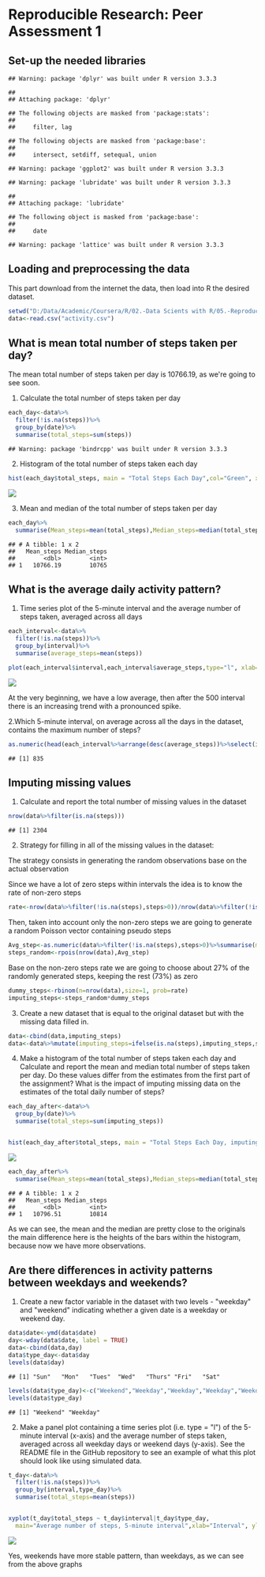 # Reproducible Research: Peer Assessment 1
## Set-up the needed libraries


```
## Warning: package 'dplyr' was built under R version 3.3.3
```

```
## 
## Attaching package: 'dplyr'
```

```
## The following objects are masked from 'package:stats':
## 
##     filter, lag
```

```
## The following objects are masked from 'package:base':
## 
##     intersect, setdiff, setequal, union
```

```
## Warning: package 'ggplot2' was built under R version 3.3.3
```

```
## Warning: package 'lubridate' was built under R version 3.3.3
```

```
## 
## Attaching package: 'lubridate'
```

```
## The following object is masked from 'package:base':
## 
##     date
```

```
## Warning: package 'lattice' was built under R version 3.3.3
```


## Loading and preprocessing the data

This part download from the internet the data, then load into R the desired dataset.


```r
setwd("D:/Data/Academic/Coursera/R/02.-Data Scients with R/05.-Reproducible Research/W2/09.-Course Project 1")
data<-read.csv("activity.csv")
```


## What is mean total number of steps taken per day?

The mean total number of steps taken per day is 10766.19, as we're going to see soon.

1. Calculate the total number of steps taken per day

```r
each_day<-data%>%
  filter(!is.na(steps))%>%
  group_by(date)%>%
  summarise(total_steps=sum(steps))
```

```
## Warning: package 'bindrcpp' was built under R version 3.3.3
```

2. Histogram of the total number of steps taken each day


```r
hist(each_day$total_steps, main = "Total Steps Each Day",col="Green", xlab="Total Number of Steps")
```

![](PA1_template_files/figure-html/Total_Steps-1.png)<!-- -->

3. Mean and median of the total number of steps taken per day


```r
each_day%>%
  summarise(Mean_steps=mean(total_steps),Median_steps=median(total_steps))
```

```
## # A tibble: 1 x 2
##   Mean_steps Median_steps
##        <dbl>        <int>
## 1   10766.19        10765
```


## What is the average daily activity pattern?



1. Time series plot of the 5-minute interval and the average number of steps taken, averaged across all days 


```r
each_interval<-data%>%
  filter(!is.na(steps))%>%
  group_by(interval)%>%
  summarise(average_steps=mean(steps))

plot(each_interval$interval,each_interval$average_steps,type="l", xlab="Interval")
```

![](PA1_template_files/figure-html/Time_series_plot-1.png)<!-- -->

At the very beginning, we have a low average, then after the 500 interval there is an increasing trend with a pronounced spike.

2.Which 5-minute interval, on average across all the days in the dataset, contains the maximum number of steps?


```r
as.numeric(head(each_interval%>%arrange(desc(average_steps))%>%select(interval),1))
```

```
## [1] 835
```


## Imputing missing values

1. Calculate and report the total number of missing values in the dataset


```r
nrow(data%>%filter(is.na(steps)))
```

```
## [1] 2304
```

2. Strategy for filling in all of the missing values in the dataset:

The strategy consists in generating the random observations base on the actual observation

Since we have a lot of zero steps within intervals the idea is to know the rate of non-zero steps

```r
rate<-nrow(data%>%filter(!is.na(steps),steps>0))/nrow(data%>%filter(!is.na(steps)))
```

Then, taken into account only the non-zero steps we are going to generate a random Poisson vector containing pseudo steps

```r
Avg_step<-as.numeric(data%>%filter(!is.na(steps),steps>0)%>%summarise(mean_steps=mean(steps)))
steps_random<-rpois(nrow(data),Avg_step)
```

Base on the non-zero steps rate we are going to choose about 27% of the randomly generated steps, keeping the rest (73%) as zero

```r
dummy_steps<-rbinom(n=nrow(data),size=1, prob=rate)
imputing_steps<-steps_random*dummy_steps
```

3. Create a new dataset that is equal to the original dataset but with the missing data filled in.


```r
data<-cbind(data,imputing_steps)
data<-data%>%mutate(imputing_steps=ifelse(is.na(steps),imputing_steps,steps))
```

4. Make a histogram of the total number of steps taken each day and Calculate and report the mean and median total number of steps taken per day. Do these values differ from the estimates from the first part of the assignment? What is the impact of imputing missing data on the estimates of the total daily number of steps?


```r
each_day_after<-data%>%
  group_by(date)%>%
  summarise(total_steps=sum(imputing_steps))


hist(each_day_after$total_steps, main = "Total Steps Each Day, imputing data",col="Green", xlab="Total Number of Steps")
```

![](PA1_template_files/figure-html/Imputing_data_his-1.png)<!-- -->



```r
each_day_after%>%
  summarise(Mean_steps=mean(total_steps),Median_steps=median(total_steps))
```

```
## # A tibble: 1 x 2
##   Mean_steps Median_steps
##        <dbl>        <int>
## 1   10796.51        10814
```

As we can see, the mean and the median are pretty close to the originals the main difference here is the heights of the bars within the histogram, because now we have more observations.

## Are there differences in activity patterns between weekdays and weekends?

1. Create a new factor variable in the dataset with two levels - "weekday" and "weekend" indicating whether a given date is a weekday or weekend day.


```r
data$date<-ymd(data$date)
day<-wday(data$date, label = TRUE)
data<-cbind(data,day)
data$type_day<-data$day
levels(data$day)
```

```
## [1] "Sun"   "Mon"   "Tues"  "Wed"   "Thurs" "Fri"   "Sat"
```

```r
levels(data$type_day)<-c("Weekend","Weekday","Weekday","Weekday","Weekday","Weekday","Weekend")
levels(data$type_day)
```

```
## [1] "Weekend" "Weekday"
```

2. Make a panel plot containing a time series plot (i.e. type = "l") of the 5-minute interval (x-axis) and the average number of steps taken, averaged across all weekday days or weekend days (y-axis). See the README file in the GitHub repository to see an example of what this plot should look like using simulated data.


```r
t_day<-data%>%
  filter(!is.na(steps))%>%
  group_by(interval,type_day)%>%
  summarise(total_steps=mean(steps))


xyplot(t_day$total_steps ~ t_day$interval|t_day$type_day,
  main="Average number of steps, 5-minute interval",xlab="Interval", ylab="Steps",layout=c(1,2), type="l")
```

![](PA1_template_files/figure-html/Panel_plot_days-1.png)<!-- -->

Yes, weekends have more stable pattern, than weekdays, as we can see from the above graphs 
